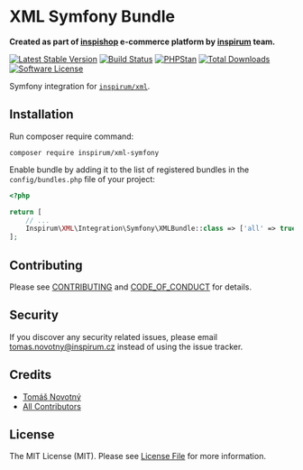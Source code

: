 # XML Symfony Bundle

**Created as part of [inspishop][link-inspishop] e-commerce platform by [inspirum][link-inspirum] team.**

[![Latest Stable Version][ico-packagist-stable]][link-packagist-stable]
[![Build Status][ico-workflow]][link-workflow]
[![PHPStan][ico-phpstan]][link-phpstan]
[![Total Downloads][ico-packagist-download]][link-packagist-download]
[![Software License][ico-license]][link-licence]

Symfony integration for [`inspirum/xml`][link-xml].


## Installation

Run composer require command:
```
composer require inspirum/xml-symfony
```

Enable bundle by adding it to the list of registered bundles in the `config/bundles.php` file of your project:

```php
<?php

return [
    // ...
    Inspirum\XML\Integration\Symfony\XMLBundle::class => ['all' => true],
];
```

## Contributing

Please see [CONTRIBUTING][link-contributing] and [CODE_OF_CONDUCT][link-code-of-conduct] for details.


## Security

If you discover any security related issues, please email tomas.novotny@inspirum.cz instead of using the issue tracker.


## Credits

- [Tomáš Novotný](https://github.com/tomas-novotny)
- [All Contributors][link-contributors]


## License

The MIT License (MIT). Please see [License File][link-licence] for more information.


[ico-license]:              https://img.shields.io/github/license/inspirum/xml-php-symfony.svg?style=flat-square&colorB=blue
[ico-workflow]:             https://img.shields.io/github/workflow/status/inspirum/xml-php-symfony/Test/master?style=flat-square
[ico-packagist-stable]:     https://img.shields.io/packagist/v/inspirum/xml-symfony.svg?style=flat-square&colorB=blue
[ico-packagist-download]:   https://img.shields.io/packagist/dt/inspirum/xml-symfony.svg?style=flat-square&colorB=blue
[ico-phpstan]:              https://img.shields.io/badge/style-level%209-brightgreen.svg?style=flat-square&label=phpstan

[link-xml]:                 https://github.com/inspirum/xml-php
[link-author]:              https://github.com/inspirum
[link-contributors]:        https://github.com/inspirum/xml-php-symfony/contributors
[link-licence]:             ./LICENSE.md
[link-changelog]:           ./CHANGELOG.md
[link-contributing]:        ./docs/CONTRIBUTING.md
[link-code-of-conduct]:     ./docs/CODE_OF_CONDUCT.md
[link-workflow]:            https://github.com/inspirum/xml-php-symfony/actions
[link-inspishop]:           https://www.inspishop.cz/
[link-inspirum]:            https://www.inspirum.cz/
[link-packagist-stable]:    https://packagist.org/packages/inspirum/xml-symfony
[link-packagist-download]:  https://packagist.org/packages/inspirum/xml-symfony
[link-phpstan]:             https://github.com/phpstan/phpstan

